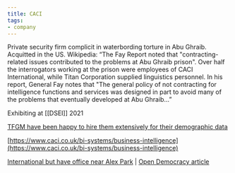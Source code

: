 ```yaml
---
title: CACI
tags:
- company
---
```


Private security firm complicit in waterbording torture in Abu Ghraib. Acquitted in the US. Wikipedia: “The Fay Report noted that "contracting-related issues contributed to the problems at Abu Ghraib prison". Over half the interrogators working at the prison were employees of CACI International, while Titan Corporation supplied linguistics personnel. In his report, General Fay notes that "The general policy of not contracting for intelligence functions and services was designed in part to avoid many of the problems that eventually developed at Abu Ghraib…”

  

Exhibiting at [[DSEI]] 2021

  

[TFGM have been happy to hire them extensively for their demographic data](https://www.gmcc.org.uk/wp-content/uploads/2013/11/TfGM_Cycle_Hire_Study.pdf)

  

[https://www.caci.co.uk/bi-systems/business-intelligence](https://www.caci.co.uk/bi-systems/business-intelligence)

  
[International but have office near Alex Park](https://maps.app.goo.gl/tfQJP9bEnv8eFfqk8) | [Open Democracy article](https://www.opendemocracy.net/en/openglobalrights-openpage/bringing-back-waterboarding-torture-policy-in-trump-s-america/)